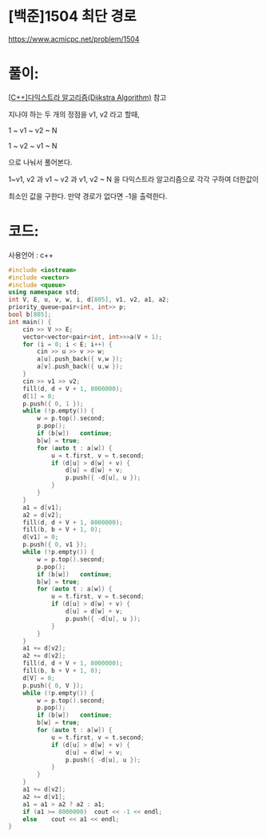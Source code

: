 # [백준]1504 최단 경로

https://www.acmicpc.net/problem/1504

# 풀이:

[[C++\]다익스트라 알고리즘(Dijkstra Algorithm)](https://jyukki97.github.io/learn/2020-02-24-dijkstra/) 참고



지나야 하는 두 개의 정점을 v1, v2 라고 할때,



1 ~ v1 ~ v2 ~ N

1 ~ v2 ~ v1 ~ N

으로 나눠서 풀어본다.



1~v1, v2 과 v1 ~ v2 과 v1, v2 ~ N 을 다익스트라 알고리즘으로 각각 구하여 더한값이

최소인 값을 구한다. 만약 경로가 없다면 -1을 출력한다.

 



# **코드:**

사용언어 : c++
```c++
#include <iostream>
#include <vector>
#include <queue>
using namespace std;
int V, E, u, v, w, i, d[805], v1, v2, a1, a2;
priority_queue<pair<int, int>> p;
bool b[805];
int main() {
	cin >> V >> E;
	vector<vector<pair<int, int>>>a(V + 1);
	for (i = 0; i < E; i++) {
		cin >> u >> v >> w;
		a[u].push_back({ v,w });
		a[v].push_back({ u,w });
	}
	cin >> v1 >> v2;
	fill(d, d + V + 1, 8000000);
	d[1] = 0;
	p.push({ 0, 1 });
	while (!p.empty()) {
		w = p.top().second;
		p.pop();
		if (b[w])	continue;
		b[w] = true;
		for (auto t : a[w]) {
			u = t.first, v = t.second;
			if (d[u] > d[w] + v) {
				d[u] = d[w] + v;
				p.push({ -d[u], u });
			}
		}
	}
	a1 = d[v1];
	a2 = d[v2];
	fill(d, d + V + 1, 8000000);
	fill(b, b + V + 1, 0);
	d[v1] = 0;
	p.push({ 0, v1 });
	while (!p.empty()) {
		w = p.top().second;
		p.pop();
		if (b[w])	continue;
		b[w] = true;
		for (auto t : a[w]) {
			u = t.first, v = t.second;
			if (d[u] > d[w] + v) {
				d[u] = d[w] + v;
				p.push({ -d[u], u });
			}
		}
	}
	a1 += d[v2];
	a2 += d[v2];
	fill(d, d + V + 1, 8000000);
	fill(b, b + V + 1, 0);
	d[V] = 0;
	p.push({ 0, V });
	while (!p.empty()) {
		w = p.top().second;
		p.pop();
		if (b[w])	continue;
		b[w] = true;
		for (auto t : a[w]) {
			u = t.first, v = t.second;
			if (d[u] > d[w] + v) {
				d[u] = d[w] + v;
				p.push({ -d[u], u });
			}
		}
	}
	a1 += d[v2];
	a2 += d[v1];
	a1 = a1 > a2 ? a2 : a1;
	if (a1 >= 8000000)	cout << -1 << endl;
	else	cout << a1 << endl;
}
```

